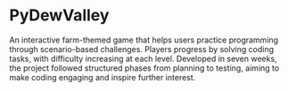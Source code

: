 # PyDewValley
An interactive farm-themed game that helps users practice programming through scenario-based challenges. Players progress by solving coding tasks, with difficulty increasing at each level. Developed in seven weeks, the project followed structured phases from planning to testing, aiming to make coding engaging and inspire further interest.

